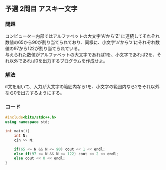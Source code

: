 ## 予選 2問目 アスキー文字
### 問題
コンピューター内部ではアルファベットの大文字'A'から'Z' に連続してそれぞれ数値の65から90が割り当てられており、同様に、小文字'a'から'z'にそれぞれ数値の97から122が割り当てられている。  
与えられた数値がアルファベットの大文字であれば1を、小文字であれば2を、それ以外であれば0を出力するプログラムを作成せよ。  
### 解法
if文を用いて、入力が大文字の範囲内なら1を、小文字の範囲内なら2をそれ以外なら0を出力するようにする。  

### コード
```cpp
#include<bits/stdc++.h>
using namespace std;

int main(){
    int N;
    cin >> N;

    if(65 <= N && N <= 90) cout << 1 << endl;
    else if(97 <= N && N <= 122) cout << 2 << endl;
    else cout << 0 << endl;
}
```